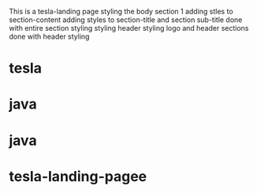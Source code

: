 This is a tesla-landing page
styling the body section 1
adding stles to section-content
adding styles to section-title and section sub-title
done with entire section styling
styling header
styling logo and header sections
done with header styling

# tesla
# java
# java
# tesla-landing-pagee
